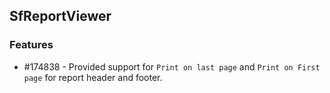 ## SfReportViewer


### Features

* \#174838 - Provided support for `Print on last page` and `Print on First page` for report header and footer.
